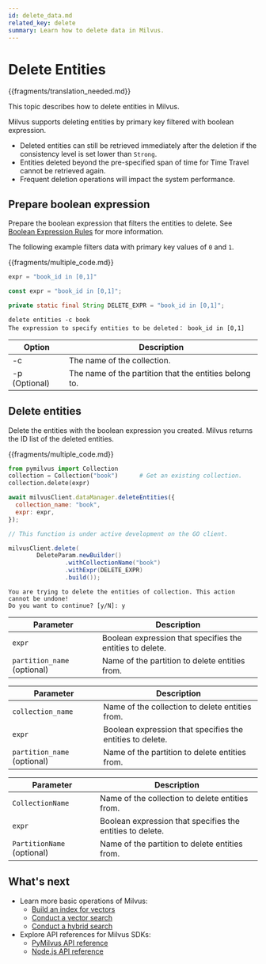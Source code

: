 ```yaml
---
id: delete_data.md
related_key: delete
summary: Learn how to delete data in Milvus.
---
```


# Delete Entities

{{fragments/translation_needed.md}}

This topic describes how to delete entities in Milvus.

Milvus supports deleting entities by primary key filtered with boolean expression.

<div class="alert caution">
    <ul>
	      <li>Deleted entities can still be retrieved immediately after the deletion if the consistency level is set lower than <code>Strong</code>.</li>
	      <li>Entities deleted beyond the pre-specified span of time for Time Travel cannot be retrieved again.</li>
        <li>Frequent deletion operations will impact the system performance.</li>
    </ul>
</div>



## Prepare boolean expression

Prepare the boolean expression that filters the entities to delete. See [Boolean Expression Rules](boolean.md) for more information.

The following example filters data with primary key values of `0` and `1`.

{{fragments/multiple_code.md}}

```python
expr = "book_id in [0,1]"
```

```javascript
const expr = "book_id in [0,1]";
```

```java
private static final String DELETE_EXPR = "book_id in [0,1]";
```

```shell
delete entities -c book
The expression to specify entities to be deleted： book_id in [0,1]
```

<table class="language-cli">
    <thead>
        <tr>
            <th>Option</th>
            <th>Description</th>
        </tr>
    </thead>
    <tbody>
        <tr>
            <td>-c</td>
            <td>The name of the collection.</td>
        </tr>
        <tr>
            <td>-p (Optional)</td>
            <td>The name of the partition that the entities belong to.</td>
        </tr>
    </tbody>
</table>


## Delete entities

Delete the entities with the boolean expression you created. Milvus returns the ID list of the deleted entities.

{{fragments/multiple_code.md}}

```python
from pymilvus import Collection
collection = Collection("book")      # Get an existing collection.
collection.delete(expr)
```

```javascript
await milvusClient.dataManager.deleteEntities({
  collection_name: "book",
  expr: expr,
});
```

```go
// This function is under active development on the GO client.
```

```java
milvusClient.delete(
		DeleteParam.newBuilder()
				.withCollectionName("book")
				.withExpr(DELETE_EXPR)
				.build());
```

```shell
You are trying to delete the entities of collection. This action cannot be undone!
Do you want to continue? [y/N]: y
```

<table class="language-python">
	<thead>
	<tr>
		<th>Parameter</th>
		<th>Description</th>
	</tr>
	</thead>
	<tbody>
	<tr>
		<td><code>expr</code></td>
		<td>Boolean expression that specifies the entities to delete.</td>
	</tr>
  <tr>
		<td><code>partition_name</code> (optional)</td>
		<td>Name of the partition to delete entities from.</td>
	</tr>
	</tbody>
</table>

<table class="language-javascript">
	<thead>
	<tr>
		<th>Parameter</th>
		<th>Description</th>
	</tr>
	</thead>
	<tbody>
	<tr>
		<td><code>collection_name</code></td>
		<td>Name of the collection to delete entities from.</td>
	</tr>
    <tr>
		<td><code>expr</code></td>
		<td>Boolean expression that specifies the entities to delete.</td>
	</tr>
    <tr>
		<td><code>partition_name</code> (optional)</td>
		<td>Name of the partition to delete entities from.</td>
	</tr>
	</tbody>
</table>

<table class="language-java">
	<thead>
	<tr>
		<th>Parameter</th>
		<th>Description</th>
	</tr>
	</thead>
	<tbody>
	<tr>
		<td><code>CollectionName</code></td>
		<td>Name of the collection to delete entities from.</td>
	</tr>
    <tr>
		<td><code>expr</code></td>
		<td>Boolean expression that specifies the entities to delete.</td>
	</tr>
    <tr>
		<td><code>PartitionName</code> (optional)</td>
		<td>Name of the partition to delete entities from.</td>
	</tr>
	</tbody>
</table>


## What's next

- Learn more basic operations of Milvus:
  - [Build an index for vectors](build_index.md)
  - [Conduct a vector search](search.md)
  - [Conduct a hybrid search](hybridsearch.md)
- Explore API references for Milvus SDKs:
  - [PyMilvus API reference](/api-reference/pymilvus/v{{var.milvus_python_sdk_version}}/tutorial.html)
  - [Node.js API reference](/api-reference/node/v{{var.milvus_node_sdk_version}}/tutorial.html)

